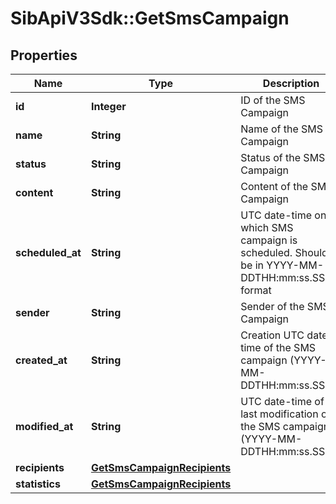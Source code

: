 # SibApiV3Sdk::GetSmsCampaign

## Properties
Name | Type | Description | Notes
------------ | ------------- | ------------- | -------------
**id** | **Integer** | ID of the SMS Campaign | 
**name** | **String** | Name of the SMS Campaign | 
**status** | **String** | Status of the SMS Campaign | 
**content** | **String** | Content of the SMS Campaign | 
**scheduled_at** | **String** | UTC date-time on which SMS campaign is scheduled. Should be in YYYY-MM-DDTHH:mm:ss.SSSZ format | [optional] 
**sender** | **String** | Sender of the SMS Campaign | 
**created_at** | **String** | Creation UTC date-time of the SMS campaign (YYYY-MM-DDTHH:mm:ss.SSSZ) | 
**modified_at** | **String** | UTC date-time of last modification of the SMS campaign (YYYY-MM-DDTHH:mm:ss.SSSZ) | 
**recipients** | [**GetSmsCampaignRecipients**](GetSmsCampaignRecipients.md) |  | 
**statistics** | [**GetSmsCampaignRecipients**](GetSmsCampaignRecipients.md) |  | 


